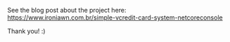 See the blog post about the project here: https://www.ironiawn.com.br/simple-vcredit-card-system-netcoreconsole

Thank you! :)
